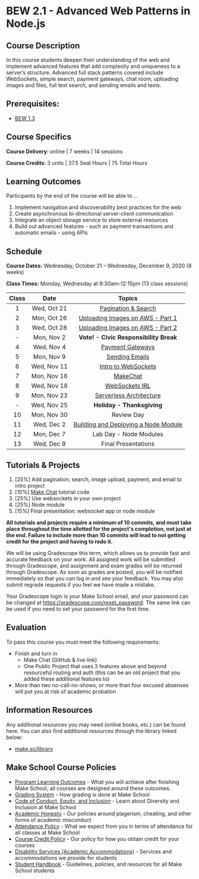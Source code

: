 # BEW 2.1 - Advanced Web Patterns in Node.js

## Course Description

In this course students deepen their understanding of the web and implement advanced features that add complexity and uniqueness to a server’s structure. Advanced full stack patterns covered include WebSockets, simple search, payment gateways, chat room, uploading images and files, full text search, and sending emails and texts. 

## Prerequisites:  

- [BEW 1.3](http://make.sc/bew1.3)

## Course Specifics

**Course Delivery**: online | 7 weeks | 14 sessions

**Course Credits**: 3 units | 37.5 Seat Hours | 75 Total Hours

## Learning Outcomes

Participants by the end of the course will be able to ...

1. Implement navigation and discoverability best practices for the web
1. Create asynchronous bi-directional server-client communication
1. Integrate an object storage service to store external resources
1. Build out advanced features - such as payment transactions and automatic emails - using APIs

## Schedule

**Course Dates:** Wednesday, October 21 – Wednesday, December 9, 2020 (8 weeks)

**Class Times:** Monday, Wednesday at 9:30am–12:15pm (13 class sessions)

| Class |          Date          |                 Topics                  |
|:-----:|:----------------------:|:---------------------------------------:|
|  1 |  Wed, Oct 21               | [Pagination & Search] |
|  2 |  Mon, Oct 26               | [Uploading Images on AWS - Part 1] |
|  3 |  Wed, Oct 28               | [Uploading Images on AWS - Part 2] |
|  - |  Mon, Nov 2              | **Vote! - Civic Responsibility Break** |
|  4 |  Wed, Nov 4               | [Payment Gateways] |
|  5 |  Mon, Nov 9               | [Sending Emails] |
|  6 |  Wed, Nov 11               | [Intro to WebSockets] |
|  7 |  Mon, Nov 16              | [MakeChat] |
|  8 |  Wed, Nov 18              | [WebSockets IRL] |
|  9 |  Mon, Nov 23              | [Serverless Architecture] |
|  - |  Wed, Nov 25               | **Holiday - Thanksgiving** |
| 10 |  Mon, Nov 30              | Review Day |
| 11 |  Wed, Dec 2              | [Building and Deploying a Node Module] |
| 12 |  Mon, Dec 7              | Lab Day - Node Modules |
| 13 |  Wed, Dec 9                | Final Presentations |  

[Pagination & Search]:01-Search-Pagination/README.md
[Uploading Images on AWS - Part 1]:02-AWS-1/README.md
[Uploading Images on AWS - Part 2]:03-AWS-2/README.md
[Payment Gateways]:04-Payments/README.md
[Sending Emails]:05-Emails/README.md
[Intro to WebSockets]:06-Web-Sockets-Intro/README.md
[MakeChat]:07-MakeChat/README.md
[WebSockets IRL]:08-WebSockets-IRL/README.md
[Serverless Architecture]:09-Serverless-Architecture/README.md
[Building and Deploying a Node Module]:11-Node-Modules/README.md


## Tutorials & Projects

1. [25%] Add pagination, search, image upload, payment, and email to intro project
1. [10%] [Make Chat](https://www.makeschool.com/academy/track/make-chat) tutorial code
1. [25%] Use websockets in your own project
1. [25%] Node module
1. [15%] Final presentation: websocket app or node module


**All tutorials and projects require a minimum of 10 commits, and must take place throughout the time allotted for the project's completion, not just at the end. Failure to include more than 10 commits will lead to not getting credit for the project and having to redo it.**

We will be using Gradescope this term, which allows us to provide fast and accurate feedback on your work. All assigned work will be submitted through Gradescope, and assignment and exam grades will be returned through Gradescope. As soon as grades are posted, you will be notified immediately so that you can log in and see your feedback. You may also submit regrade requests if you feel we have made a mistake.

Your Gradescope login is your Make School email, and your password can be changed at https://gradescope.com/reset_password. The same link can be used if you need to set your password for the first time.

## Evaluation

To pass this course you must meet the following requirements:

- Finish and turn in
  - Make Chat (GitHub & live link)
  - One Public Project that uses 3 features above and beyond resourceful routing and auth (this can be an old project that you added these additional features to)
- More than two no-call-no-shows, or more than four excused absenses will put you at risk of academic probation

## Information Resources

Any additional resources you may need (online books, etc.) can be found here. You can also find additional resources through the library linked below:

- [make.sc/library](http://make.sc/library)

## Make School Course Policies

- [Program Learning Outcomes](https://make.sc/program-learning-outcomes) - What you will achieve after finishing Make School, all courses are designed around these outcomes.
- [Grading System](https://make.sc/grading-system) - How grading is done at Make School
- [Code of Conduct, Equity, and Inclusion](https://make.sc/code-of-conduct) - Learn about Diversity and Inclusion at Make School
- [Academic Honesty](https://make.sc/academic-honesty-policy) - Our policies around plagerism, cheating, and other forms of academic misconduct
- [Attendance Policy](https://make.sc/attendance-policy) - What we expect from you in terms of attendance for all classes at Make School
- [Course Credit Policy](https://make.sc/course-credit-policy) - Our policy for how you obtain credit for your courses
- [Disability Services (Academic Accommodations)](https://make.sc/disability-services) - Services and accommodations we provide for students
- [Student Handbook](https://make.sc/student-handbook) - Guidelines, policies, and resources for all Make School students
